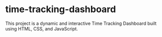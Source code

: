 # time-tracking-dashboard
This project is a dynamic and interactive Time Tracking Dashboard built using HTML, CSS, and JavaScript.
